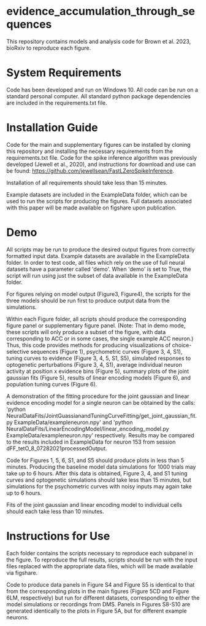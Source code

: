 # evidence_accumulation_through_sequences

This repository contains models and analysis code for Brown et al. 2023, bioRxiv to reproduce each figure.

# System Requirements
Code has been developed and run on Windows 10. All code can be run on a standard personal computer.
All standard python package dependencies are included in the requirements.txt file.

# Installation Guide
Code for the main and supplementary figures can be installed by cloning this repository and installing the necessary requirements from the requirements.txt file. Code for the spike inference algorithm was previously developed (Jewell et al., 2020), and instructions for download and use can be found: https://github.com/jewellsean/FastLZeroSpikeInference.

Installation of all requirements should take less than 15 minutes.

Example datasets are included in the ExampleData folder, which can be used to run the scripts for producing the figures. Full datasets associated with this paper will be made available on figshare upon publication. 

# Demo
All scripts may be run to produce the desired output figures from correctly formatted input data. Example datasets are available in the ExampleData folder. In order to test code, all files which rely on the use of full neural datasets have a parameter called 'demo'. When 'demo' is set to True, the script will run using just the subset of data available in the ExampleData folder.

For figures relying on model output (Figure3, Figure4), the scripts for the three models should be run first to produce output data from the simulations.

Within each Figure folder, all scripts should produce the corresponding figure panel or supplementary figure panel. (Note: That in demo mode, these scripts will only produce a subset of the figure, with data corresponding to ACC or in some cases, the single example ACC neuron.) Thus, this code provides methods for producing visualizations of choice-selective sequences (Figure 1), psychometric curves (Figure 3, 4, S1), tuning curves to evidence (Figure 3, 4, 5, S1, S5), simulated responses to optogenetic perturbations (Figure 3, 4, S1), average individual neuron activity at position x evidence bins (Figure 5), summary plots of the joint gaussian fits (Figure 5), results of linear encoding models (Figure 6), and population tuning curves (Figure 6).

A demonstration of the fitting procedure for the joint gaussian and linear evidence encoding model for a single neuron can be obtained by the calls:
'python NeuralDataFits/JointGuassianandTuningCurveFitting/get_joint_gaussian_fit.py ExampleData/exampleneuron.npy'
and
'python NeuralDataFits/LinearEncodingModel/linear_encoding_model.py ExampleData/exampleneuron.npy'
respectively. Results may be compared to the results included in ExampleData for neuron 153 from session dFF_tetO_8_07282021processedOutput.

Code for Figures 1, 5, 6, S1, and S5 should produce plots in less than 5 minutes. Producing the baseline model data simulations for 1000 trials may take up to 6 hours. After this data is obtained, Figure 3, 4, and S1 tuning curves and optogenetic simulations should take less than 15 minutes, but simulations for the psychometric curves with noisy inputs may again take up to 6 hours.

Fits of the joint gaussian and linear encoding model to individual cells should each take less than 10 minutes.

# Instructions for Use
Each folder contains the scripts necessary to reproduce each subpanel in the figure. To reproduce the full results, scripts should be run with the input files replaced with the appropriate data files, which will be made available via figshare.

Code to produce data panels in Figure S4 and Figure S5 is identical to that from the corresponding plots in the main figures (Figure 5CD and Figure 6LM, respectively) but run for different datasets, corresponding to either the model simulations or recordings from DMS. Panels in Figures S8-S10 are generated identically to the plots in Figure 5A, but for different example neurons.


